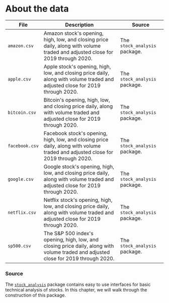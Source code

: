 # About the data

| File | Description | Source |
| --- | --- | --- |
| `amazon.csv` | Amazon stock's opening, high, low, and closing price daily, along with volume traded and adjusted close for 2019 through 2020. | The `stock_analysis` package. |
| `apple.csv` | Apple stock's opening, high, low, and closing price daily, along with volume traded and adjusted close for 2019 through 2020. | The `stock_analysis` package. |
| `bitcoin.csv` | Bitcoin's opening, high, low, and closing price daily, along with volume traded and adjusted close for 2019 through 2020. | The `stock_analysis` package. |
| `facebook.csv` | Facebook stock's opening, high, low, and closing price daily, along with volume traded and adjusted close for 2019 through 2020. | The `stock_analysis` package. |
| `google.csv` | Google stock's opening, high, low, and closing price daily, along with volume traded and adjusted close for 2019 through 2020. | The `stock_analysis` package. |
| `netflix.csv` | Netflix stock's opening, high, low, and closing price daily, along with volume traded and adjusted close for 2019 through 2020. | The `stock_analysis` package. |
| `sp500.csv` | The S&P 500 index's opening, high, low, and closing price daily, along with volume traded and adjusted close for 2019 through 2020. | The `stock_analysis` package. |

### Source
The [`stock_analysis`](https://github.com/stefmolin/stock-analysis) package contains easy to use interfaces for basic technical analysis of stocks. In this chapter, we will walk through the construction of this package.
